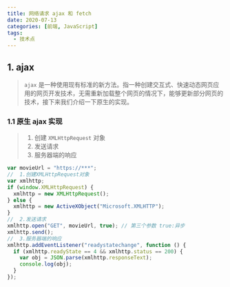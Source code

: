 ```yaml
---
title: 网络请求 ajax 和 fetch
date: 2020-07-13
categories: [前端, JavaScript]
tags:
  - 技术点
---
```


## 1. ajax

> `ajax` 是一种使用现有标准的新方法。指一种创建交互式、快速动态网页应用的网页开发技术，无需重新加载整个网页的情况下，能够更新部分网页的技术，接下来我们介绍一下原生的实现。

### 1.1 原生 ajax 实现

> 1. 创建 `XMLHttpRequest` 对象
> 2. 发送请求
> 3. 服务器端的响应

```javascript
var movieUrl = "https://***";
//	1.创建XMLHttpRequest对象
var xmlhttp;
if (window.XMLHttpRequest) {
  xmlhttp = new XMLHttpRequest();
} else {
  xmlhttp = new ActiveXObject("Microsoft.XMLHTTP");
}
//	2.发送请求
xmlhttp.open("GET", movieUrl, true); //	第三个参数 true:异步
xmlhttp.send();
//	3.服务器端的响应
xmlhttp.addEventListener("readystatechange", function () {
  if (xmlhttp.readyState == 4 && xmlhttp.status == 200) {
    var obj = JSON.parse(xmlhttp.responseText);
    console.log(obj);
  }
});
```
